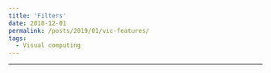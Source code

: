 ```yaml
---
title: 'Filters'
date: 2018-12-01
permalink: /posts/2019/01/vic-features/
tags:
  - Visual computing
---
```




------
